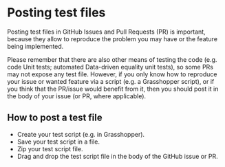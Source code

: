 # Posting test files

Posting test files in GitHub Issues and Pull Requests (PR) is important, because they allow to reproduce the problem you may have or the feature being implemented.

Please remember that there are also other means of testing the code (e.g. code Unit tests; automated Data-driven equality unit tests), so some PRs may not expose any test file. However, if you only know how to reproduce your issue or wanted feature via a script (e.g. a Grasshopper script), or if you think that the PR/issue would benefit from it, then you should post it in the body of your issue (or PR, where applicable).

## How to post a test file
- Create your test script (e.g. in Grasshopper).
- Save your test script in a file.
- Zip your test script file.
- Drag and drop the test script file in the body of the GitHub issue or PR.

